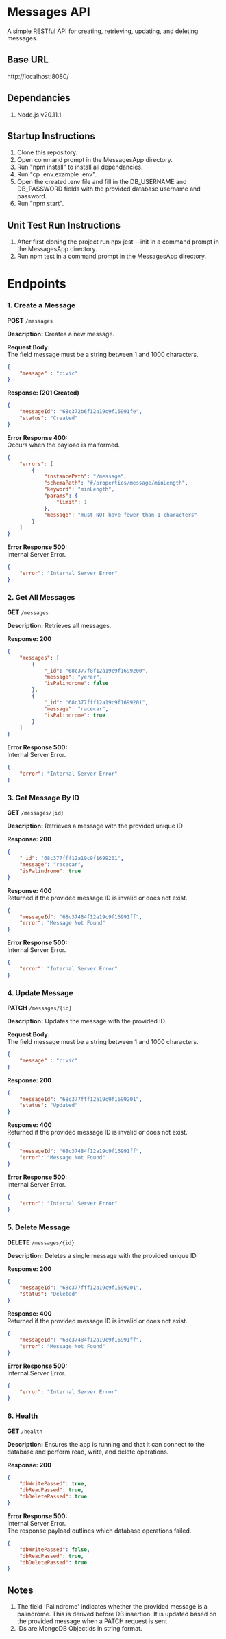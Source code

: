 # Messages API

A simple RESTful API for creating, retrieving, updating, and deleting messages.

## Base URL
http://localhost:8080/

## Dependancies
1. Node.js v20.11.1

## Startup Instructions  
1. Clone this repository.
2. Open command prompt in the MessagesApp directory.
3. Run "npm install" to install all dependancies.
4. Run "cp .env.example .env".
5. Open the created .env file and fill in the DB_USERNAME and DB_PASSWORD fields with the provided database username and password.
6. Run "npm start".

## Unit Test Run Instructions
1. After first cloning the project run npx jest --init in a command prompt in the MessagesApp directory.
2. Run npm test in a command prompt in the MessagesApp directory.

# Endpoints

### 1. Create a Message

**POST** `/messages`

**Description:** Creates a new message.

**Request Body:**  
The field message must be a string between 1 and 1000 characters.

```json
{
    "message" : "civic"
}
```
**Response: (201 Created)**
```json
{
    "messageId": "68c372b6f12a19c9f16991fe",
    "status": "Created"
}
```
**Error Response 400:**  
Occurs when the payload is malformed.

```json
{
    "errors": [
        {
            "instancePath": "/message",
            "schemaPath": "#/properties/message/minLength",
            "keyword": "minLength",
            "params": {
                "limit": 1
            },
            "message": "must NOT have fewer than 1 characters"
        }
    ]
}
```
**Error Response 500:**    
Internal Server Error.
```json
{
    "error": "Internal Server Error"
}
```
### 2. Get All Messages

**GET** `/messages`

**Description:** Retrieves all messages.

**Response: 200**
```json
{
    "messages": [
        {
            "_id": "68c377f8f12a19c9f1699200",
            "message": "yerer",
            "isPalindrome": false
        },
        {
            "_id": "68c377fff12a19c9f1699201",
            "message": "racecar",
            "isPalindrome": true
        }
    ]
}
```
**Error Response 500:**    
Internal Server Error.
```json
{
    "error": "Internal Server Error"
}
```
### 3. Get Message By ID

**GET** `/messages/{id}`

**Description:** Retrieves a message with the provided unique ID

**Response: 200**
```json
{
    "_id": "68c377fff12a19c9f1699201",
    "message": "racecar",
    "isPalindrome": true
}
```
**Response: 400**  
Returned if the provided message ID is invalid or does not exist.
```json
{
    "messageId": "68c37484f12a19c9f16991ff",
    "error": "Message Not Found"
}
```

**Error Response 500:**    
Internal Server Error.
```json
{
    "error": "Internal Server Error"
}
```
### 4. Update Message

**PATCH** `/messages/{id}`

**Description:** Updates the message with the provided ID.

**Request Body:**  
The field message must be a string between 1 and 1000 characters.

```json
{
    "message" : "civic"
}
```

**Response: 200**
```json
{
    "messageId": "68c377fff12a19c9f1699201",
    "status": "Updated"
}
```
**Response: 400**  
Returned if the provided message ID is invalid or does not exist.
```json
{
    "messageId": "68c37484f12a19c9f16991ff",
    "error": "Message Not Found"
}
```

**Error Response 500:**    
Internal Server Error.
```json
{
    "error": "Internal Server Error"
}
```
### 5. Delete Message

**DELETE** `/messages/{id}`

**Description:** Deletes a single message with the provided unique ID

**Response: 200**
```json
{
    "messageId": "68c377fff12a19c9f1699201",
    "status": "Deleted"
}
```
**Response: 400**  
Returned if the provided message ID is invalid or does not exist.
```json
{
    "messageId": "68c37484f12a19c9f16991ff",
    "error": "Message Not Found"
}
```

**Error Response 500:**    
Internal Server Error.
```json
{
    "error": "Internal Server Error"
}
```
### 6. Health

**GET** `/health`

**Description:** Ensures the app is running and that it can connect to the database and perform read, write, and delete operations.

**Response: 200**
```json
{
    "dbWritePassed": true,
    "dbReadPassed": true,
    "dbDeletePassed": true
}
```
**Error Response 500:**    
Internal Server Error.  
The response payload outlines which database operations failed.
```json
{
    "dbWritePassed": false,
    "dbReadPassed": true,
    "dbDeletePassed": true
}
```
## Notes
1. The field 'Palindrome' indicates whether the provided message is a palindrome. This is derived before DB insertion. It is updated based on the provided message when a PATCH request is sent
2. IDs are MongoDB ObjectIds in string format.
